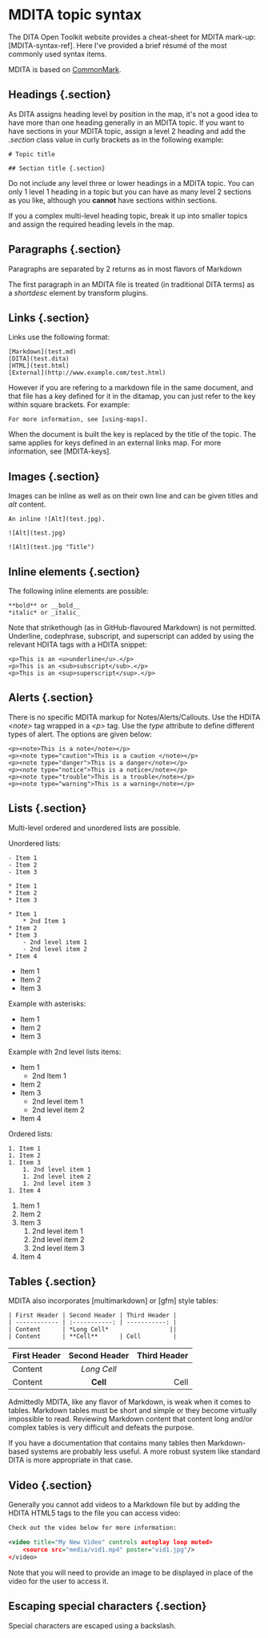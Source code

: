 # MDITA topic syntax

The DITA Open Toolkit website provides a cheat-sheet for MDITA mark-up: [MDITA-syntax-ref]. Here I've provided a brief résumé of the most commonly used syntax items.

MDITA is based on [CommonMark](https://commonmark.org/).

## Headings {.section}

As DITA assigns heading level by position in the map, it's not a good idea to have more than one heading generally in an MDITA topic. If you want to have sections in your MDITA topic, assign a level 2 heading and add the *.section* class value in curly brackets as in the following example: 
```
# Topic title

## Section title {.section}
```

Do not include any level three or lower headings in a MDITA topic. You can only 1 level 1 heading in a topic but you can have as many level 2 sections as you like, although you **cannot** have sections within sections.

If you a complex multi-level heading topic, break it up into smaller topics and assign the required heading levels in the map.

## Paragraphs {.section}

Paragraphs are separated by 2 returns as in most flavors of Markdown

The first paragraph in an MDITA file is treated (in traditional DITA terms) as a *shortdesc* element by transform plugins.

## Links {.section}

Links use the following format:

```
[Markdown](test.md)
[DITA](test.dita)
[HTML](test.html)
[External](http://www.example.com/test.html)
```
However if you are refering to a markdown file in the same document, and that file has a key defined for it in the ditamap, you can just refer to the key within square brackets. For example:

```
For more information, see [using-maps].
```
When the document is built the key is replaced by the title of the topic. The same applies for keys defined in an external links map. For more information, see [MDITA-keys].

## Images {.section}

Images can be inline as well as on their own line and can be given titles and *alt* content.

```
An inline ![Alt](test.jpg).

![Alt](test.jpg)

![Alt](test.jpg "Title")
```
## Inline elements {.section}

The following inline elements are possible:

```
**bold** or __bold__
*italic* or _italic_
```

Note that strikethough (as in GitHub-flavoured Markdown) is not permitted. Underline, codephrase, subscript, and superscript can added by using the relevant HDITA tags with a HDITA snippet:

```
<p>This is an <u>underline</u>.</p>
<p>This is an <sub>subscript</sub>.</p>
<p>This is an <sup>superscript</sup>.</p>
```
## Alerts {.section}

There is no specific MDITA markup for Notes/Alerts/Callouts. Use the HDITA *\<note>* tag wrapped in a *\<p>* tag. Use the *type* attribute to define different types of alert. The options are given below:

```
<p><note>This is a note</note></p>
<p><note type="caution">This is a caution </note></p>
<p><note type="danger">This is a danger</note></p>
<p><note type="notice">This is a notice</note></p>
<p><note type="trouble">This is a trouble</note></p>
<p><note type="warning">This is a warning</note></p>
```
## Lists {.section}

Multi-level ordered and unordered lists are possible.

Unordered lists:

```
- Item 1
- Item 2
- Item 3

* Item 1
* Item 2
* Item 3

* Item 1
    * 2nd Item 1
* Item 2
* Item 3
    - 2nd level item 1 
    - 2nd level item 2      
* Item 4

```
- Item 1
- Item 2
- Item 3

Example with asterisks:

* Item 1
* Item 2
* Item 3

Example with 2nd level lists items:

* Item 1
    * 2nd Item 1
* Item 2
* Item 3
    - 2nd level item 1 
    - 2nd level item 2      
* Item 4


Ordered lists:

```
1. Item 1
1. Item 2
1. Item 3
    1. 2nd level item 1
    1. 2nd level item 2
    1. 2nd level item 3
1. Item 4
```
1. Item 1
1. Item 2
1. Item 3
    1. 2nd level item 1
    1. 2nd level item 2
    1. 2nd level item 3
1. Item 4


## Tables {.section}

MDITA also incorporates [multimarkdown] or [gfm] style tables:

```
| First Header | Second Header | Third Header |
| ------------ | :-----------: | -----------: |
| Content      | *Long Cell*                 ||
| Content      | **Cell**      | Cell         |
```
| First Header | Second Header | Third Header |
| ------------ | :-----------: | -----------: |
| Content      | *Long Cell*                 ||
| Content      | **Cell**      | Cell         |

Admittedly MDITA, like any flavor of Markdown, is weak when it comes to tables. Markdown tables must be short and simple or they become virtually impossible to read. Reviewing Markdown content that content long and/or complex tables is very difficult and defeats the purpose.

<p><note type="warning">If you have a documentation that contains many tables then Markdown-based systems are probably less useful. A more robust system like standard DITA is more appropriate in that case.</note></p>

## Video {.section}

Generally you cannot add videos to a Markdown file but by adding the HDITA HTML5 tags to the file you can access video:

```xml
Check out the video below for more information:

<video title="My New Video" controls autoplay loop muted>
    <source src="media/vid1.mp4" poster="vid1.jpg"/>
</video>    
```
Note that you will need to provide an image to be displayed in place of the video for the user to access it.

## Escaping special characters  {.section}

Special characters are escaped using a backslash.
